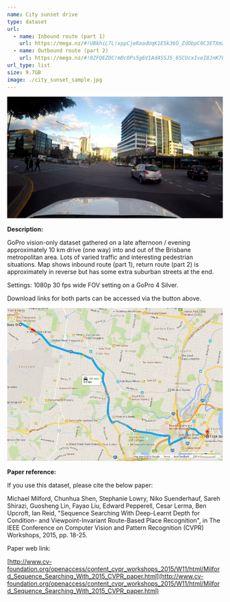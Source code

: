 ```yaml
---
name: City sunset drive
type: dataset
url:
  - name: Inbound route (part 1)
    url: https://mega.nz/#!UBkhiL7L!xppCjeRaadUqK1ESk36O_ZdObpC0C3ETXmXaonweIF0
  - name: Outbound route (part 2)
    url: https://mega.nz/#!8ZFQEZDC!mDcOPs5g6V1Ad4SSJ5_6SCUcxIveI8JnK7LEZe696Mg
url_type: list
size: 9.7GB
image: ./city_sunset_sample.jpg
---
```


![City sunset drive sample](./city_sunset_sample.jpg)

**Description:**

GoPro vision-only dataset gathered on a late afternoon / evening approximately 10 km drive (one way) into and out of the Brisbane metropolitan area. Lots of varied traffic and interesting pedestrian situations. Map shows inbound route (part 1), return route (part 2) is approximately in reverse but has some extra suburban streets at the end.

Settings: 1080p 30 fps wide FOV setting on a GoPro 4 Silver.

Download links for both parts can be accessed via the button above.

![City sunset drive map](./city_sunset_map.jpg)

**Paper reference:**

If you use this dataset, please cite the below paper:

Michael Milford, Chunhua Shen, Stephanie Lowry, Niko Suenderhauf, Sareh Shirazi, Guosheng Lin, Fayao Liu, Edward Pepperell, Cesar Lerma, Ben Upcroft, Ian Reid, "Sequence Searching With Deep-Learnt Depth for Condition- and Viewpoint-Invariant Route-Based Place Recognition", in The IEEE Conference on Computer Vision and Pattern Recognition (CVPR) Workshops, 2015, pp. 18-25.

Paper web link:

[http://www.cv-foundation.org/openaccess/content_cvpr_workshops_2015/W11/html/Milford_Sequence_Searching_With_2015_CVPR_paper.html](http://www.cv-foundation.org/openaccess/content_cvpr_workshops_2015/W11/html/Milford_Sequence_Searching_With_2015_CVPR_paper.html)
